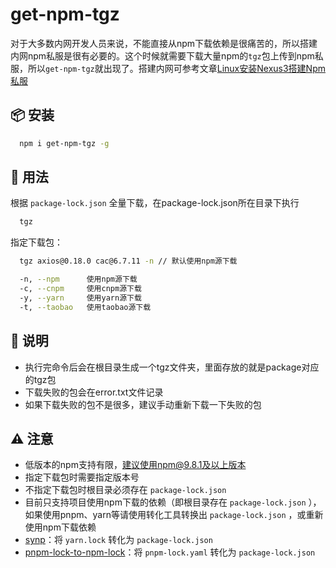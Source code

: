 # get-npm-tgz

对于大多数内网开发人员来说，不能直接从npm下载依赖是很痛苦的，所以搭建内网npm私服是很有必要的。这个时候就需要下载大量npm的`tgz`包上传到npm私服，所以`get-npm-tgz`就出现了。搭建内网可参考文章[Linux安装Nexus3搭建Npm私服](https://tenk-notebook.netlify.app/article/article/%E6%90%AD%E5%BB%BAnpm%E7%A7%81%E6%9C%8D.html)

## 📦 安装

```bash
  npm i get-npm-tgz -g
```

## 🚗 用法

根据 `package-lock.json` 全量下载，在package-lock.json所在目录下执行

```bash
  tgz
```

指定下载包：

```bash
  tgz axios@0.18.0 cac@6.7.11 -n // 默认使用npm源下载
```

```bash
  -n, --npm      使用npm源下载
  -c, --cnpm     使用cnpm源下载
  -y, --yarn     使用yarn源下载
  -t, --taobao   使用taobao源下载
```

## 🤗 说明

- 执行完命令后会在根目录生成一个tgz文件夹，里面存放的就是package对应的tgz包
- 下载失败的包会在error.txt文件记录
- 如果下载失败的包不是很多，建议手动重新下载一下失败的包

## ⚠️ 注意

- 低版本的npm支持有限，建议使用npm@9.8.1及以上版本
- 指定下载包时需要指定版本号
- 不指定下载包时根目录必须存在 `package-lock.json`
- 目前只支持项目使用npm下载的依赖（即根目录存在 `package-lock.json` ），如果使用pnpm、yarn等请使用转化工具转换出 `package-lock.json` ，或重新使用npm下载依赖
- [synp](https://github.com/imsnif/synp)：将 `yarn.lock` 转化为 `package-lock.json`
- [pnpm-lock-to-npm-lock](https://github.com/jakedoublev/pnpm-lock-to-npm-lock)：将 `pnpm-lock.yaml` 转化为 `package-lock.json`
